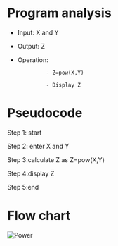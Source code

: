 # Program analysis

* Input: X and Y

* Output: Z

* Operation:

               - Z=pow(X,Y)

               - Display Z

# Pseudocode 

Step 1: start

Step 2: enter X and Y

Step 3:calculate Z as Z=pow(X,Y)

Step 4:display Z

Step 5:end

# Flow chart

![Power](https://github.com/SWEG-2015EC-Batch/Free-Thinkers/assets/149406171/31798ad7-b36c-48b2-98dc-cf5eaadadaca)


